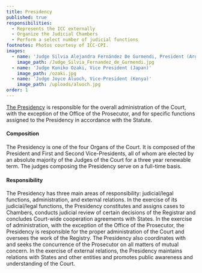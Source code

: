 ```yaml
---
title: Presidency
published: true
responsibilities:
  - Represents the ICC externally
  - Organize the Judicial Chambers
  - Perform a select number of judicial functions
footnotes: Photos courtesy of ICC-CPI.
images:
  - name: 'Judge Silvia Alejandra Fernández De Gurmendi, President (Argentina)'
    image_path: /Judge_Silvia_Fernandez_de_Gurmendi.jpg
  - name: 'Judge Kuniko Ozaki, Vice President (Japan)'
    image_path: /ozaki.jpg
  - name: 'Judge Joyce Aluoch, Vice-President (Kenya)'
    image_path: /uploads/aluoch.jpg
order: 1
---
```



[The Presidency](http://www.icc-cpi.int/en_menus/icc/structure%20of%20the%20court/presidency/Pages/the%20presidency.aspx) is responsible for the overall administration of the Court, with the exception of the Office of the Prosecutor, and for specific functions assigned to the Presidency in accordance with the Statute.

#### Composition

The Presidency is one of the four Organs of the Court. It is composed of the President and First and Second Vice-Presidents, all of whom are elected by an absolute majority of the Judges of the Court for a three year renewable term. The judges composing the Presidency serve on a full-time basis.

#### Responsibility

The Presidency has three main areas of responsibility: judicial/legal functions, administration, and external relations. In the exercise of its judicial/legal functions, the Presidency constitutes and assigns cases to Chambers, conducts judicial review of certain decisions of the Registrar and concludes Court-wide cooperation agreements with States. In the exercise of administration, with the exception of the Office of the Prosecutor, the Presidency is responsible for the proper administration of the Court and oversees the work of the Registry. The Presidency also coordinates with and seeks the concurrence of the Prosecutor on all matters of mutual concern. In the exercise of external relations, the Presidency maintains relations with States and other entities and promotes public awareness and understanding of the Court.
